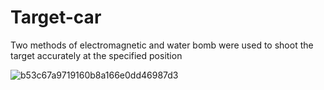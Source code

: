 # Target-car
Two methods of electromagnetic and water bomb were used to shoot the target accurately at the specified position

![b53c67a9719160b8a166e0dd46987d3](https://github.com/ChaochenXU/Target-car/assets/143934413/2c7e0c4c-855c-476f-a04d-72f315513816)
